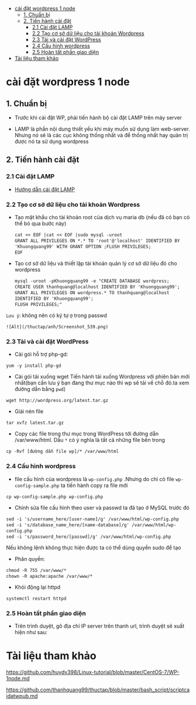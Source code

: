 - [cài đặt wordpress 1 node](#cài-đặt-wordpress-1-node)
  - [1. Chuẩn bị](#1-chuẩn-bị)
  - [2. Tiến hành cài đặt](#2-tiến-hành-cài-đặt)
    - [2.1 Cài đặt LAMP](#21-cài-đặt-lamp)
    - [2.2 Tạo cơ sở dữ liệu cho tài khoản Wordpress](#22-tạo-cơ-sở-dữ-liệu-cho-tài-khoản-wordpress)
    - [2.3 Tải và cài đặt WordPress](#23-tải-và-cài-đặt-wordpress)
    - [2.4 Cấu hình wordpress](#24-cấu-hình-wordpress)
    - [2.5 Hoàn tất phần giao diện](#25-hoàn-tất-phần-giao-diện)
- [Tài liệu tham khảo](#tài-liệu-tham-khảo)

# cài đặt wordpress 1 node
## 1. Chuẩn bị 
- Trước khi cài đặt WP, phải tiến hành bộ cài đặt LAMP trên máy server

- LAMP là phần nội dung thiết yếu khi máy muốn sử dụng làm web-server. Nhưng nó sẽ là các cục không thống nhất và để thống nhất hay quản trị được nó ta sử dụng wordpress

## 2. Tiến hành cài đặt
### 2.1 Cài đặt LAMP
- [Hướng dẫn cài đặt LAMP](https://github.com/thanhquang99/thuctap2023/blob/main/thuctap/linux-profession/03.LAMP.md)

### 2.2 Tạo cơ sở dữ liệu cho tài khoản Wordpress
- Tạo mật khẩu cho tài khoản root của dịch vụ maria db (nếu đã có bạn có thể bỏ qua bước này)
    ```
    cat << EOF |cat << EOF |sudo mysql -uroot
    GRANT ALL PRIVILEGES ON *.* TO 'root'@'localhost' IDENTIFIED BY 'Khuongquang99' WITH GRANT OPTION ;FLUSH PRIVILEGES;
    EOF
    ```
- Tạo cơ sở dữ liệu và thiết lập tài khoản quản lý cơ sở dữ liệu đó cho wordpress

    ```
    mysql -uroot -pKhuongquang99 -e "CREATE DATABASE wordpress;
	CREATE USER thanhquang@localhost IDENTIFIED BY 'Khuongquang99';
	GRANT ALL PRIVILEGES ON wordpress.* TO thanhquang@localhost IDENTIFIED BY 'Khuongquang99';
	FLUSH PRIVILEGES;"
    ```

`Lưu ý`: không nên có ký tự `@` trong passwd

    ![Alt](/thuctap/anh/Screenshot_539.png)

### 2.3 Tải và cài đặt WordPress

- Cài gói hỗ trợ php-gd:

```
yum -y install php-gd
```
- Cài gói tải xuống wget Tiến hành tải xuống Wordpress với phiên bản mới nhất(bạn cần lưu ý bạn đang thư mục nào thì wp sẽ tải về chỗ đó.ta xem đường dẫn bằng `pwd`)

```
wget http://wordpress.org/latest.tar.gz
```

- Giải nén file

```
tar xvfz latest.tar.gz
```

- Copy các file trong thư mục trong WordPress tới đường dẫn /var/www/html. Dấu `*` có ý nghĩa là tất cả những file bên trong

```
cp -Rvf [đường dẫn file wp]/* /var/www/html
```
### 2.4 Cấu hình wordpress

- file cấu hình của wordpress là `wp-config.php` .Nhưng do chỉ có file `wp-config-sample.php` ta tiến hành copy ra file mới

```
cp wp-config-sample.php wp-config.php
```
- Chỉnh sửa file cấu hình theo user và passwd ta đã tạo ở MySQL trước đó

```
sed -i 's/username_here/[user-name]/g' /var/www/html/wp-config.php
sed -i 's/database_name_here/[name-database]/g' /var/www/html/wp-config.php
sed -i 's/password_here/[passwd]/g' /var/www/html/wp-config.php
```
Nếu không lệnh không thực hiện được ta có thể dùng quyền sudo để tạo

- Phân quyền:

```
chmod -R 755 /var/www/*
chown -R apache:apache /var/www/*
```

- Khỏi động lại httpd

```
systemctl restart httpd
```

### 2.5 Hoàn tất phần giao diện

- Trên trình duyệt, gõ địa chỉ IP server trên thanh url, trình duyệt sẽ xuất hiện như sau:

# Tài liệu tham khảo
https://github.com/huydv398/Linux-tutorial/blob/master/CentOS-7/WP-1node.md

https://github.com/thanhquang99/thuctap/blob/master/bash_script/scriptcaidatwpub.md